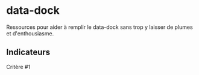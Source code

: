 # data-dock
Ressources pour aider à remplir le data-dock sans trop y laisser de plumes et d'enthousiasme.


## Indicateurs

Critère #1


